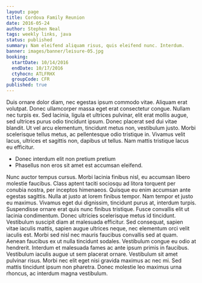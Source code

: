 ```yaml
---
layout: page
title: Cordova Family Reunion
date: 2016-05-24
author: Stephen Neal
tags: weekly links, java
status: published
summary: Nam eleifend aliquam risus, quis eleifend nunc. Interdum.
banner: images/banner/leisure-05.jpg
booking:
  startDate: 10/14/2016
  endDate: 10/17/2016
  ctyhocn: ATLFRHX
  groupCode: CFR
published: true
---
```

Duis ornare dolor diam, nec egestas ipsum commodo vitae. Aliquam erat volutpat. Donec ullamcorper massa eget erat consectetur congue. Nullam nec turpis ex. Sed lacinia, ligula et ultrices pulvinar, elit erat mollis augue, sed ultrices purus odio tincidunt ipsum. Donec placerat sed dui vitae blandit. Ut vel arcu elementum, tincidunt metus non, vestibulum justo. Morbi scelerisque tellus metus, ac pellentesque odio tristique in. Vivamus velit lacus, ultrices et sagittis non, dapibus ut tellus. Nam mattis tristique lacus eu efficitur.

* Donec interdum elit non pretium pretium
* Phasellus non eros sit amet est accumsan eleifend.

Nunc auctor tempus cursus. Morbi lacinia finibus nisl, eu accumsan libero molestie faucibus. Class aptent taciti sociosqu ad litora torquent per conubia nostra, per inceptos himenaeos. Quisque eu enim accumsan ante egestas sagittis. Nulla at justo at lorem finibus tempor. Nam tempor et justo eu maximus. Vivamus eget dui dignissim, tincidunt purus at, interdum turpis. Suspendisse ornare erat quis nunc finibus tristique. Fusce convallis elit ut lacinia condimentum. Donec ultricies scelerisque metus id tincidunt. Vestibulum suscipit diam at malesuada efficitur.
Sed consequat, sapien vitae iaculis mattis, sapien augue ultrices neque, nec elementum orci velit iaculis est. Morbi sed nisl nec mauris faucibus convallis sed at quam. Aenean faucibus ex ut nulla tincidunt sodales. Vestibulum congue eu odio at hendrerit. Interdum et malesuada fames ac ante ipsum primis in faucibus. Vestibulum iaculis augue ut sem placerat ornare. Vestibulum sit amet pulvinar risus. Morbi nec elit eget nisi gravida maximus ac nec mi. Sed mattis tincidunt ipsum non pharetra. Donec molestie leo maximus urna rhoncus, ac interdum magna vestibulum.
